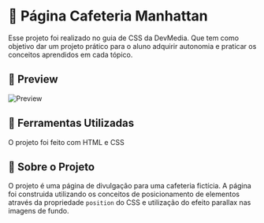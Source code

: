 # 🚀 Página Cafeteria Manhattan
Esse projeto foi realizado no guia de CSS da DevMedia. Que tem como objetivo dar um projeto prático para o aluno adquirir autonomia e praticar os conceitos aprendidos em cada tópico.

## 🚀 Preview
![Preview](./assets/layout/layout-pagina-cafeteria.png)

## 🚀 Ferramentas Utilizadas
O projeto foi feito com HTML e CSS

## 🚀 Sobre o Projeto
O projeto é uma página de divulgação para uma cafeteria fictícia. A página foi construida utilizando os conceitos de posicionamento de elementos através da propriedade ```position``` do CSS e utilização do efeito parallax nas imagens de fundo.